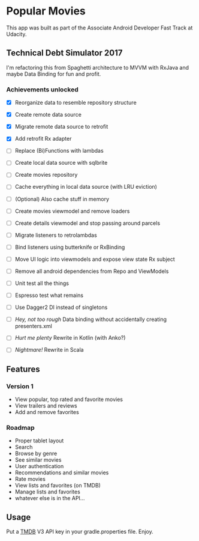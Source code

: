 # Popular Movies
This app was built as part of the Associate Android Developer Fast Track at Udacity.

## Technical Debt Simulator 2017
I'm refactoring this from Spaghetti architecture to MVVM with RxJava and maybe Data Binding for fun and profit.

### Achievements unlocked
- [x] Reorganize data to resemble repository structure
- [x] Create remote data source
- [x] Migrate remote data source to retrofit
- [x] Add retrofit Rx adapter
- [ ] Replace (Bi)Functions with lambdas
- [ ] Create local data source with sqlbrite
- [ ] Create movies repository
- [ ] Cache everything in local data source (with LRU eviction)
- [ ] \(Optional) Also cache stuff in memory
- [ ] Create movies viewmodel and remove loaders
- [ ] Create details viewmodel and stop passing around parcels
- [ ] Migrate listeners to retrolambdas
- [ ] Bind listeners using butterknife or RxBinding
- [ ] Move UI logic into viewmodels and expose view state Rx subject
- [ ] Remove all android dependencies from Repo and ViewModels
- [ ] Unit test all the things
- [ ] Espresso test what remains
- [ ] Use Dagger2 DI instead of singletons
- [ ] _Hey, not too rough_ Data binding without accidentally creating presenters.xml
- [ ] _Hurt me plenty_ Rewrite in Kotlin (with Anko?)
- [ ] _Nightmare!_ Rewrite in Scala


## Features

### Version 1
* View popular, top rated and favorite movies
* View trailers and reviews
* Add and remove favorites

### Roadmap
* Proper tablet layout
* Search
* Browse by genre
* See similar movies
* User authentication
* Recommendations and similar movies
* Rate movies 
* View lists and favorites (on TMDB)
* Manage lists and favorites
* whatever else is in the API...

## Usage
Put a [TMDB](https://www.themoviedb.org/) V3 API key in your gradle.properties file. Enjoy.
